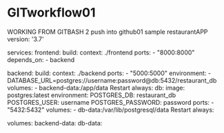 # GITworkflow01
WORKING FROM GITBASH 2 push into github01
sample restaurantAPP
version: '3.7'

services:
  frontend:
    build:
      context: ./frontend
    ports:
      - "8000:8000"
    depends_on:
      - backend

  backend:
    build:
      context: ./backend
    ports:
      - "5000:5000"
    environment:
      - DATABASE_URL=postgres://username:password@db:5432/restaurant_db
    volumes:
      - backend-data:/app/data
Restart always:
  db:
    image: postgres:latest
    environment:
      POSTGRES_DB: restaurant_db
      POSTGRES_USER: username
      POSTGRES_PASSWORD: password
    ports:
      - "5432:5432"
    volumes:
      - db-data:/var/lib/postgresql/data
Restart always:

volumes:
  backend-data:
  db-data:

